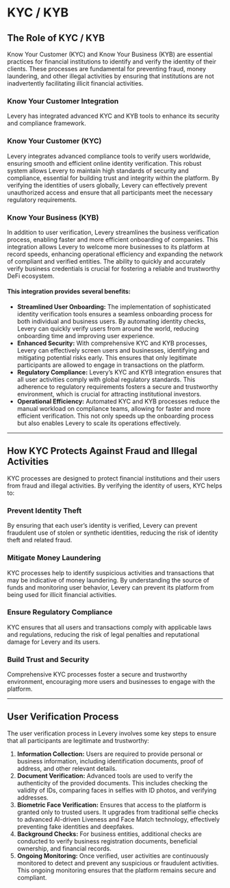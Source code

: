 # KYC / KYB

## The Role of KYC / KYB

Know Your Customer (KYC) and Know Your Business (KYB) are essential practices for financial institutions to identify and verify the identity of their clients. These processes are fundamental for preventing fraud, money laundering, and other illegal activities by ensuring that institutions are not inadvertently facilitating illicit financial activities.

### Know Your Customer Integration

Levery has integrated advanced KYC and KYB tools to enhance its security and compliance framework.&#x20;

### Know Your Customer (KYC)

Levery integrates advanced compliance tools to verify users worldwide, ensuring smooth and efficient online identity verification. This robust system allows Levery to maintain high standards of security and compliance, essential for building trust and integrity within the platform. By verifying the identities of users globally, Levery can effectively prevent unauthorized access and ensure that all participants meet the necessary regulatory requirements.

### Know Your Business (KYB)

In addition to user verification, Levery streamlines the business verification process, enabling faster and more efficient onboarding of companies. This integration allows Levery to welcome more businesses to its platform at record speeds, enhancing operational efficiency and expanding the network of compliant and verified entities. The ability to quickly and accurately verify business credentials is crucial for fostering a reliable and trustworthy DeFi ecosystem.

#### This integration provides several benefits:

* **Streamlined User Onboarding:** The implementation of sophisticated identity verification tools ensures a seamless onboarding process for both individual and business users. By automating identity checks, Levery can quickly verify users from around the world, reducing onboarding time and improving user experience.
* **Enhanced Security:** With comprehensive KYC and KYB processes, Levery can effectively screen users and businesses, identifying and mitigating potential risks early. This ensures that only legitimate participants are allowed to engage in transactions on the platform.
* **Regulatory Compliance:** Levery’s KYC and KYB integration ensures that all user activities comply with global regulatory standards. This adherence to regulatory requirements fosters a secure and trustworthy environment, which is crucial for attracting institutional investors.
* **Operational Efficiency:** Automated KYC and KYB processes reduce the manual workload on compliance teams, allowing for faster and more efficient verification. This not only speeds up the onboarding process but also enables Levery to scale its operations effectively.

***

## How KYC Protects Against Fraud and Illegal Activities

KYC processes are designed to protect financial institutions and their users from fraud and illegal activities. By verifying the identity of users, KYC helps to:

### Prevent Identity Theft

By ensuring that each user’s identity is verified, Levery can prevent fraudulent use of stolen or synthetic identities, reducing the risk of identity theft and related fraud.

### Mitigate Money Laundering

KYC processes help to identify suspicious activities and transactions that may be indicative of money laundering. By understanding the source of funds and monitoring user behavior, Levery can prevent its platform from being used for illicit financial activities.

### Ensure Regulatory Compliance

KYC ensures that all users and transactions comply with applicable laws and regulations, reducing the risk of legal penalties and reputational damage for Levery and its users.

### Build Trust and Security

Comprehensive KYC processes foster a secure and trustworthy environment, encouraging more users and businesses to engage with the platform.

***

## User Verification Process

The user verification process in Levery involves some key steps to ensure that all participants are legitimate and trustworthy:

1. **Information Collection:** Users are required to provide personal or business information, including identification documents, proof of address, and other relevant details.
2. **Document Verification:** Advanced tools are used to verify the authenticity of the provided documents. This includes checking the validity of IDs, comparing faces in selfies with ID photos, and verifying addresses.
3. **Biometric Face Verification:** Ensures that access to the platform is granted only to trusted users. It upgrades from traditional selfie checks to advanced AI-driven Liveness and Face Match technology, effectively preventing fake identities and deepfakes.
4. **Background Checks:** For business entities, additional checks are conducted to verify business registration documents, beneficial ownership, and financial records.
5. **Ongoing Monitoring:** Once verified, user activities are continuously monitored to detect and prevent any suspicious or fraudulent activities. This ongoing monitoring ensures that the platform remains secure and compliant.
